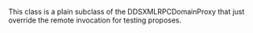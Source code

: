 This class is a plain subclass of the DDSXMLRPCDomainProxy that just override the remote invocation for testing proposes.

